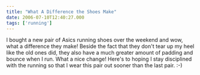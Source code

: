 ```yaml
---
title: "What A Difference the Shoes Make"
date: 2006-07-10T12:40:27.000
tags: ['running']
---
```


I bought a new pair of Asics running shoes over the weekend and wow, what a difference they make! Beside the fact that they don't tear up my heel like the old ones did, they also have a much greater amount of padding and bounce when I run. What a nice change! Here's to hoping I stay disciplined with the running so that I wear this pair out sooner than the last pair. :-)
